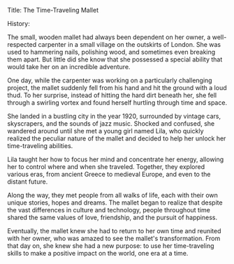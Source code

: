 Title: The Time-Traveling Mallet

History: 

The small, wooden mallet had always been dependent on her owner, a well-respected carpenter in a small village on the outskirts of London. She was used to hammering nails, polishing wood, and sometimes even breaking them apart. But little did she know that she possessed a special ability that would take her on an incredible adventure.

One day, while the carpenter was working on a particularly challenging project, the mallet suddenly fell from his hand and hit the ground with a loud thud. To her surprise, instead of hitting the hard dirt beneath her, she fell through a swirling vortex and found herself hurtling through time and space.

She landed in a bustling city in the year 1920, surrounded by vintage cars, skyscrapers, and the sounds of jazz music. Shocked and confused, she wandered around until she met a young girl named Lila, who quickly realized the peculiar nature of the mallet and decided to help her unlock her time-traveling abilities.

Lila taught her how to focus her mind and concentrate her energy, allowing her to control where and when she traveled. Together, they explored various eras, from ancient Greece to medieval Europe, and even to the distant future.

Along the way, they met people from all walks of life, each with their own unique stories, hopes and dreams. The mallet began to realize that despite the vast differences in culture and technology, people throughout time shared the same values of love, friendship, and the pursuit of happiness.

Eventually, the mallet knew she had to return to her own time and reunited with her owner, who was amazed to see the mallet's transformation. From that day on, she knew she had a new purpose: to use her time-traveling skills to make a positive impact on the world, one era at a time.